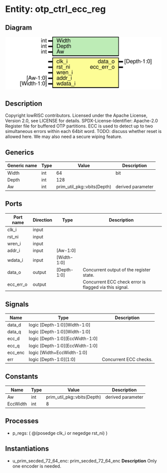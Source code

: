 # Entity: otp_ctrl_ecc_reg

## Diagram

![Diagram](otp_ctrl_ecc_reg.svg "Diagram")
## Description

Copyright lowRISC contributors.
 Licensed under the Apache License, Version 2.0, see LICENSE for details.
 SPDX-License-Identifier: Apache-2.0
 Register file for buffered OTP partitions. ECC is used to detect up
 to two simultaneous errors within each 64bit word.
 TODO: discuss whether reset is allowed here. We may also need a secure wiping feature.
 
## Generics

| Generic name | Type | Value                       | Description       |
| ------------ | ---- | --------------------------- | ----------------- |
| Width        | int  | 64                          | bit               |
| Depth        | int  | 128                         |                   |
| Aw           | int  | prim_util_pkg::vbits(Depth) | derived parameter |
## Ports

| Port name | Direction | Type        | Description                                            |
| --------- | --------- | ----------- | ------------------------------------------------------ |
| clk_i     | input     |             |                                                        |
| rst_ni    | input     |             |                                                        |
| wren_i    | input     |             |                                                        |
| addr_i    | input     | [Aw-1:0]    |                                                        |
| wdata_i   | input     | [Width-1:0] |                                                        |
| data_o    | output    | [Depth-1:0] | Concurrent output of the register state.               |
| ecc_err_o | output    |             | Concurrent ECC check error is flagged via this signal. |
## Signals

| Name    | Type                            | Description             |
| ------- | ------------------------------- | ----------------------- |
| data_d  | logic [Depth-1:0][Width-1:0]    |                         |
| data_q  | logic [Depth-1:0][Width-1:0]    |                         |
| ecc_d   | logic [Depth-1:0][EccWidth-1:0] |                         |
| ecc_q   | logic [Depth-1:0][EccWidth-1:0] |                         |
| ecc_enc | logic [Width+EccWidth-1:0]      |                         |
| err     | logic [Depth-1:0][1:0]          | Concurrent ECC checks.  |
## Constants

| Name     | Type | Value                       | Description       |
| -------- | ---- | --------------------------- | ----------------- |
| Aw       | int  | prim_util_pkg::vbits(Depth) | derived parameter |
| EccWidth | int  | 8                           |                   |
## Processes
- p_regs: ( @(posedge clk_i or negedge rst_ni) )
## Instantiations

- u_prim_secded_72_64_enc: prim_secded_72_64_enc
**Description**
Only one encoder is needed.

